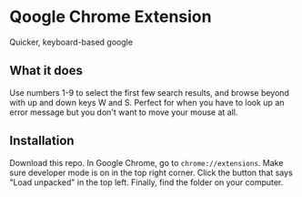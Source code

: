 # Qoogle Chrome Extension
Quicker, keyboard-based google

## What it does
Use numbers 1-9 to select the first few search results, and browse beyond with up and down keys W and S. Perfect for when you have to look up an error message but you don't want to move your mouse at all.

## Installation
Download this repo. In Google Chrome, go to `chrome://extensions`. Make sure developer mode is on in the top right corner. Click the button that says "Load unpacked" in the top left. Finally, find the folder on your computer.
